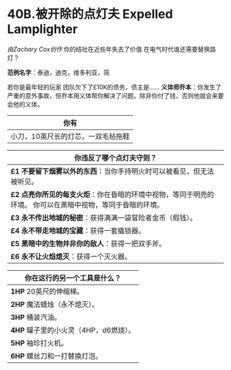 # 40B.被开除的点灯夫 Expelled Lamplighter
*由Zachary Cox创作*
你的结社在近些年失去了价值
在电气时代谁还需要替换路灯？

**范例名字**：泰迪，迪克，维多利亚，简

若你是最年轻的玩家
团队欠下了£10K的债务，债主是……
**义体师乔本**：你发生了严重的意外事故，但乔本用义体帮你解决了问题。除非你付了钱，否则他就会来要会他的义体。

| 你有                 |
| ------------------------ |
| 小刀，10英尺长的灯芯，一双毛毡拖鞋 |

| 你违反了哪个点灯夫守则？                 |
| ------------------------ |
| **£1** **不要留下烟雾以外的东西**：当你手持明火时可以被看见，但无法被听见。 |
| **£2** **点亮你所见的每支火炬**：你在昏暗的环境中视物，等同于明亮的环境。 你可以在黑暗中视物，等同于昏暗的环境。        |
| **£3** **永不传出地城的秘密**：获得满满一袋冒险者金币（假钱）。         |
| **£4** **永不带走地城的宝藏**：获得一套撬锁器。         |
| **£5** **黑暗中的生物并非你的敌人**：获得一把双手斧。  |
| **£6** **永不让火焰熄灭**：获得一个灭火器。   |

| 你在这行的另一个工具是什么？                 |
| ------------------------ |
| **1HP** 20英尺的伸缩梯。 |
| **2HP** 魔法蜡烛（永不熄灭）。       |
| **3HP** 桶装汽油。        |
| **4HP** 罐子里的小火灵（4HP，d6燃烧）。         |
| **5HP** 袖珍打火机。   |
| **6HP** 螺丝刀和一打替换灯泡。 |

